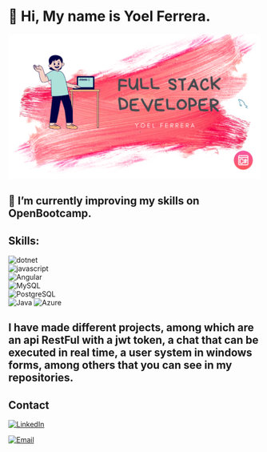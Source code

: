 # 👋 **Hi, My name is Yoel Ferrera**.

![banner](./banner.png)

## 🌱 I’m currently improving my skills on OpenBootcamp.
## 

## Skills:

![dotnet](https://img.shields.io/badge/.NET-3D0C84?style=for-the-badge&logo=dotnet&logoColor=white&labelColor=101010)</br>
![javascript](https://img.shields.io/badge/Javascript-yellow?style=for-the-badge&logo=javascript&logoColor=white&labelColor=101010)</br>
![Angular](https://img.shields.io/badge/Angular-red?style=for-the-badge&logo=angular&logoColor=white&labelColor=101010)</br>
![MySQL](https://img.shields.io/badge/MySQL-blue?style=for-the-badge&logo=mySQL&logoColor=white&labelColor=101010)</br>
![PostgreSQL](https://img.shields.io/badge/PostgreSQL-blue?style=for-the-badge&logo=postgreSQL&logoColor=white&labelColor=101010)</br>
![Java](https://img.shields.io/badge/Java-orange?style=for-the-badge&logo=java&logoColor=white&labelColor=101010)
![Azure](https://img.shields.io/badge/Azure-9cf?style=for-the-badge&logo=azure&logoColor=white&labelColor=101010)</br>

## I have made different projects, among which are an api RestFul with a jwt token, a chat that can be executed in real time, a user system in windows forms, among others that you can see in my repositories. </br>

## Contact
[![LinkedIn](https://img.shields.io/badge/LinkedIn-blue?style=for-the-badge&logo=LinkedIn&logoColor=white&labelColor=101010)](https://linkedin.com/in/franklyn-yoel-ferrera-diaz)</br>

[![Email](https://img.shields.io/badge/Email-red?style=for-the-badge&logo=gmail&logoColor=white&labelColor=101010)](mailto:franklynferrera@gmail.com)</br>

